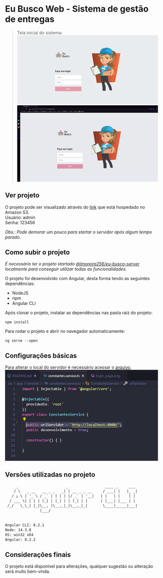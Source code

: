 # Eu Busco Web - Sistema de gestão de entregas

> Tela inicial do sistema:
![](./github_images/login_page.png)
![](./github_images/eu-busco-demo.gif)

## Ver projeto

O projeto pode ser visualizado através do [link](http://eubuscoweb.s3-website-sa-east-1.amazonaws.com) que está hospedado no Amazon S3.
<br>
Usuário: admin
<br>
Senha: 123456

_Obs.: Pode demorar um pouco para startar o servidor após algum tempo parado_.

## Como subir o projeto

_É necessário ter o projeto startado [@lmoreira256/eu-busco-server](https://github.com/lmoreira256/eu-busco-server) localmente para conseguir utilizar todas as funcionalidades._

O projeto foi desenvolvido com Angular, desta forma tendo as seguintes dependências:
- NodeJS
- npm
- Angular CLI

Após clonar o projeto, instalar as dependências nas pasta raiz do projeto:
```
npm install
```

Para rodar o projeto e abrir no navegador automaticamente:
```
ng serve --open
```

## Configurações básicas

Para alterar o local do servidor é necessário acessar o [arquivo](./src/app/services/constantes.service.ts).
![](./github_images/alter_server.png)

## Versões utilizadas no projeto
```
     _                      _                 ____ _     ___
    / \   _ __   __ _ _   _| | __ _ _ __     / ___| |   |_ _|
   / △ \ | '_ \ / _` | | | | |/ _` | '__|   | |   | |    | |
  / ___ \| | | | (_| | |_| | | (_| | |      | |___| |___ | |
 /_/   \_\_| |_|\__, |\__,_|_|\__,_|_|       \____|_____|___|
                |___/
    

Angular CLI: 8.2.1
Node: 14.3.0
OS: win32 x64
Angular: 8.2.2
```

## Considerações finais
O projeto está disponível para alterações, qualquer sugestão ou alteração será muito bem-vinda.